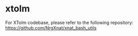 # xtolm
For XTolm codebase, please refer to the following repository:
https://github.com/NrgXnat/xnat_bash_utils
